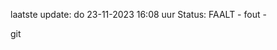 laatste update: 
do 23-11-2023 16:08   uur 
Status: FAALT - fout - 
<div class="service R">git</div>